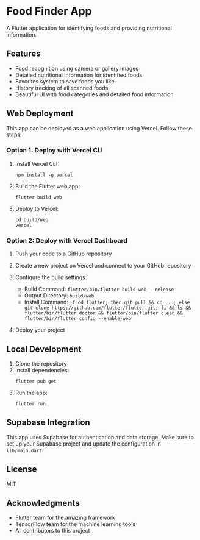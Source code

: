 # Food Finder App

A Flutter application for identifying foods and providing nutritional information.

## Features

- Food recognition using camera or gallery images
- Detailed nutritional information for identified foods
- Favorites system to save foods you like
- History tracking of all scanned foods
- Beautiful UI with food categories and detailed food information

## Web Deployment

This app can be deployed as a web application using Vercel. Follow these steps:

### Option 1: Deploy with Vercel CLI

1. Install Vercel CLI:
   ```
   npm install -g vercel
   ```

2. Build the Flutter web app:
   ```
   flutter build web
   ```

3. Deploy to Vercel:
   ```
   cd build/web
   vercel
   ```

### Option 2: Deploy with Vercel Dashboard

1. Push your code to a GitHub repository
2. Create a new project on Vercel and connect to your GitHub repository
3. Configure the build settings:
   - Build Command: `flutter/bin/flutter build web --release`
   - Output Directory: `build/web`
   - Install Command: `if cd flutter; then git pull && cd .. ; else git clone https://github.com/flutter/flutter.git; fi && ls && flutter/bin/flutter doctor && flutter/bin/flutter clean && flutter/bin/flutter config --enable-web`

4. Deploy your project

## Local Development

1. Clone the repository
2. Install dependencies:
   ```
   flutter pub get
   ```
3. Run the app:
   ```
   flutter run
   ```

## Supabase Integration

This app uses Supabase for authentication and data storage. Make sure to set up your Supabase project and update the configuration in `lib/main.dart`.

## License

MIT

## Acknowledgments

- Flutter team for the amazing framework
- TensorFlow team for the machine learning tools
- All contributors to this project
